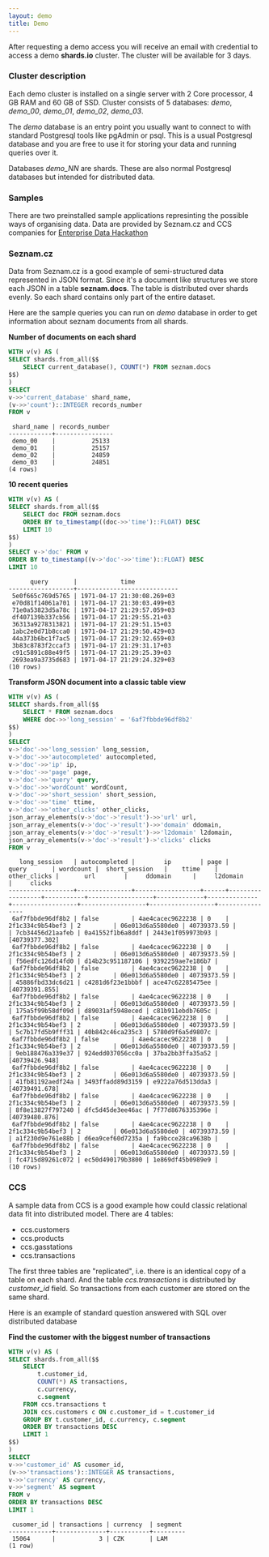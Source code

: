 ```yaml
---
layout: demo
title: Demo
---
```


After requesting a demo access you will receive an email with credential to access a demo **shards.io** cluster.
The cluster will be available for 3 days.

### Cluster description

Each demo cluster is installed on a single server with 2 Core processor, 4 GB RAM and 60 GB of SSD.
Cluster consists of 5 databases: *demo*, *demo\_00*, *demo\_01*, *demo\_02*, *demo\_03*.

The *demo* database is an entry point you usually want to connect to with standard Postgresql tools like pgAdmin or psql.
This is a usual Postgresql database and you are free to use it for storing your data and running queries over it.

Databases *demo_NN* are shards. These are also normal Postgresql databases but intended for distributed data.

### Samples

There are two preinstalled sample applications represinting the possible ways of organising data.
Data are provided by Seznam.cz and CCS companies for [Enterprise Data Hackathon](http://enterprise.hackathon.bi)

### Seznam.cz

Data from Seznam.cz is a good example of semi-structured data represented in JSON format.
Since it's a document like structures we store each JSON in a table **seznam.docs**. 
The table is distributed over shards evenly. So each shard contains only part of the entire dataset.

Here are the sample queries you can run on *demo* database in order to get information about seznam documents from all shards.

**Number of documents on each shard**

``` sql
WITH v(v) AS (
SELECT shards.from_all($$
    SELECT current_database(), COUNT(*) FROM seznam.docs
$$)
)
SELECT 
v->>'current_database' shard_name,
(v->>'count')::INTEGER records_number
FROM v
```

     shard_name | records_number 
    ------------+----------------
     demo_00    |          25133
     demo_01    |          25157
     demo_02    |          24859
     demo_03    |          24851
    (4 rows)

**10 recent queries**

``` sql
WITH v(v) AS (
SELECT shards.from_all($$
    SELECT doc FROM seznam.docs
    ORDER BY to_timestamp((doc->>'time')::FLOAT) DESC
    LIMIT 10
$$)
)
SELECT v->'doc' FROM v
ORDER BY to_timestamp((v->'doc'->>'time')::FLOAT) DESC
LIMIT 10
```

          query       |            time            
    ------------------+----------------------------
     5e0f665c769d5765 | 1971-04-17 21:30:08.269+03
     e70d81f14061a701 | 1971-04-17 21:30:03.499+03
     71e0a53823d5a78c | 1971-04-17 21:29:57.059+03
     df407139b337cb56 | 1971-04-17 21:29:55.21+03
     36313a9278313821 | 1971-04-17 21:29:51.15+03
     1abc2e0d71b8cca0 | 1971-04-17 21:29:50.429+03
     44a373b6bc1f7ac5 | 1971-04-17 21:29:32.659+03
     3b83c8783f2ccaf3 | 1971-04-17 21:29:31.17+03
     c91c5891c88e49f5 | 1971-04-17 21:29:25.39+03
     2693ea9a3735d683 | 1971-04-17 21:29:24.329+03
    (10 rows)

**Transform JSON document into a classic table view**

``` sql
WITH v(v) AS (
SELECT shards.from_all($$
    SELECT * FROM seznam.docs
    WHERE doc->>'long_session' = '6af7fbbde96df8b2'
$$)
)
SELECT
v->'doc'->>'long_session' long_session,
v->'doc'->>'autocompleted' autocompleted,
v->'doc'->>'ip' ip,
v->'doc'->>'page' page,
v->'doc'->>'query' query,
v->'doc'->>'wordCount' wordCount,
v->'doc'->>'short_session' short_session,
v->'doc'->>'time' ttime,
v->'doc'->>'other_clicks' other_clicks,
json_array_elements(v->'doc'->'result')->>'url' url,
json_array_elements(v->'doc'->'result')->>'domain' ddomain,
json_array_elements(v->'doc'->'result')->>'l2domain' l2domain,
json_array_elements(v->'doc'->'result')->'clicks' clicks
FROM v
```

       long_session   | autocompleted |        ip        | page |      query       | wordcount |  short_session   |    ttime    | other_clicks |       url        |     ddomain      |     l2domain     |     clicks     
    ------------------+---------------+------------------+------+------------------+-----------+------------------+-------------+--------------+------------------+------------------+------------------+----------------
     6af7fbbde96df8b2 | false         | 4ae4cacec9622238 | 0    | 2f1c334c9b54bef3 | 2         | 06e013d6a5580de0 | 40739373.59 |              | 7cb34456d21aafeb | 0a41552f1b6a8ddf | 2443e1f059973b93 | [40739377.302]
     6af7fbbde96df8b2 | false         | 4ae4cacec9622238 | 0    | 2f1c334c9b54bef3 | 2         | 06e013d6a5580de0 | 40739373.59 |              | f56edfc126d14fd0 | d14b23c951187106 | 9392259ae7e186b7 | 
     6af7fbbde96df8b2 | false         | 4ae4cacec9622238 | 0    | 2f1c334c9b54bef3 | 2         | 06e013d6a5580de0 | 40739373.59 |              | 45886fbd33dc6d21 | c4281d6f23e1bbbf | ace47c62285475ee | [40739391.855]
     6af7fbbde96df8b2 | false         | 4ae4cacec9622238 | 0    | 2f1c334c9b54bef3 | 2         | 06e013d6a5580de0 | 40739373.59 |              | 175a5f99b58df09d | d89031af5948eced | c81b911ebdb7605c | 
     6af7fbbde96df8b2 | false         | 4ae4cacec9622238 | 0    | 2f1c334c9b54bef3 | 2         | 06e013d6a5580de0 | 40739373.59 |              | 5c7b17fd5b9fff31 | 40b842c46ca235c3 | 5780d9f6a5d9807c | 
     6af7fbbde96df8b2 | false         | 4ae4cacec9622238 | 0    | 2f1c334c9b54bef3 | 2         | 06e013d6a5580de0 | 40739373.59 |              | 9eb188476a339e37 | 924edd037056cc0a | 37ba2bb3ffa35a52 | [40739426.948]
     6af7fbbde96df8b2 | false         | 4ae4cacec9622238 | 0    | 2f1c334c9b54bef3 | 2         | 06e013d6a5580de0 | 40739373.59 |              | 41fb81192aedf24a | 3493ffadd89d3159 | e9222a76d513dda3 | [40739491.678]
     6af7fbbde96df8b2 | false         | 4ae4cacec9622238 | 0    | 2f1c334c9b54bef3 | 2         | 06e013d6a5580de0 | 40739373.59 |              | 8f8e13827f797240 | dfc5d45de3ee46ac | 7f77d8676335396e | [40739480.876]
     6af7fbbde96df8b2 | false         | 4ae4cacec9622238 | 0    | 2f1c334c9b54bef3 | 2         | 06e013d6a5580de0 | 40739373.59 |              | a1f230d9e761e88b | d6ea9cef60d7235a | fa9bcce28ca9638b | 
     6af7fbbde96df8b2 | false         | 4ae4cacec9622238 | 0    | 2f1c334c9b54bef3 | 2         | 06e013d6a5580de0 | 40739373.59 |              | fc4715d89261c072 | ec50d490179b3800 | 1e869df45b0989e9 | 
    (10 rows)


### CCS

A sample data from CCS is a good example how could classic relational data fit into distributed model.
There are 4 tables:

- ccs.customers
- ccs.products
- ccs.gasstations
- ccs.transactions

The first three tables are "replicated", i.e. there is an identical copy of a table on each shard.
And the table *ccs.transactions* is distributed by *customer_id* field. So transactions from each customer are stored on the same shard.

Here is an example of standard question answered with SQL over distributed database

**Find the customer with the biggest number of transactions**

``` sql
WITH v(v) AS (
SELECT shards.from_all($$
    SELECT 
        t.customer_id, 
        COUNT(*) AS transactions,
        c.currency, 
        c.segment
    FROM ccs.transactions t
    JOIN ccs.customers c ON c.customer_id = t.customer_id
    GROUP BY t.customer_id, c.currency, c.segment
    ORDER BY transactions DESC
    LIMIT 1
$$)
)
SELECT
v->>'customer_id' AS cusomer_id,
(v->>'transactions')::INTEGER AS transactions,
v->>'currency' AS currency,
v->>'segment' AS segment
FROM v
ORDER BY transactions DESC
LIMIT 1
```

     cusomer_id | transactions | currency  | segment 
    ------------+--------------+-----------+---------
     15064      |            3 | CZK       | LAM
    (1 row)
